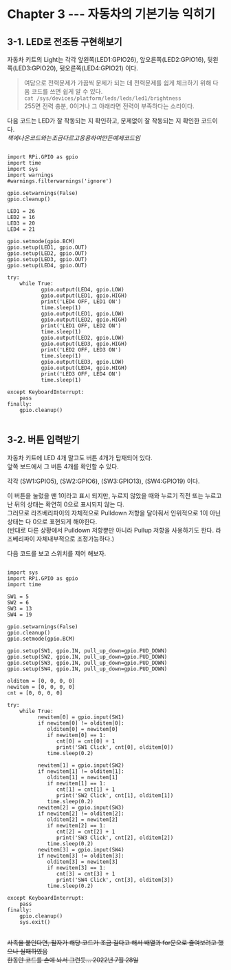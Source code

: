 # Chapter 3 --- 자동차의 기본기능 익히기

## 3-1. LED로 전조등 구현해보기

자동차 키트의 Light는 각각 앞왼쪽(LED1:GPIO26), 앞오른쪽(LED2:GPIO16), 뒷왼쪽(LED3:GPIO20), 뒷오른쪽(LED4:GPIO21) 이다.

> 여담으로 전력문제가 가끔씩 문제가 되는 데 전력문제를 쉽게 체크하기 위해 다음 코드를 쓰면 쉽게 알 수 있다.            
> <code>cat /sys/devices/platform/leds/leds/led1/brightness</code>        
> 255면 전력 충분, 0이거나 그 아래라면 전력이 부족하다는 소리이다.

다음 코드는 LED가 잘 작동되는 지 확인하고, 문제없이 잘 작동되는 지 확인한 코드이다.     
$책에 나온 코드와는 조금 다르고 응용하여 만든 예제 코드임$

<pre>
<code>
import RPi.GPIO as gpio
import time
import sys
import warnings
#warnings.filterwarnings('ignore')

gpio.setwarnings(False)
gpio.cleanup()

LED1 = 26
LED2 = 16
LED3 = 20
LED4 = 21

gpio.setmode(gpio.BCM)
gpio.setup(LED1, gpio.OUT)
gpio.setup(LED2, gpio.OUT)
gpio.setup(LED3, gpio.OUT)
gpio.setup(LED4, gpio.OUT)

try:
    while True:
           gpio.output(LED4, gpio.LOW)
           gpio.output(LED1, gpio.HIGH)
           print('LED4 OFF, LED1 ON')
           time.sleep(1)
           gpio.output(LED1, gpio.LOW)
           gpio.output(LED2, gpio.HIGH)
           print('LED1 OFF, LED2 ON')
           time.sleep(1)
           gpio.output(LED2, gpio.LOW)
           gpio.output(LED3, gpio.HIGH)
           print('LED2 OFF, LED3 ON')
           time.sleep(1)
           gpio.output(LED3, gpio.LOW)
           gpio.output(LED4, gpio.HIGH)
           print('LED3 OFF, LED4 ON')
           time.sleep(1)
           
except KeyboardInterrupt:
    pass
finally:
    gpio.cleanup()
</code>
</pre>

## 3-2. 버튼 입력받기

자동차 키트에 LED 4개 말고도 버튼 4개가 탑재되어 있다.     
앞쪽 보드에서 그 버튼 4개를 확인할 수 있다. 

각각 (SW1:GPIO5), (SW2:GPIO6), (SW3:GPIO13), (SW4:GPIO19) 이다.

이 버튼을 눌렀을 땐 1이라고 표시 되지만, 누르지 않았을 때와 누르기 직전 또는 누르고 난 뒤의 상태는 확연히 0으로 표시되지 않는 다.     
그러므로 라즈베리파이의 자체적으로 Pulldown 저항을 달아줘서 인위적으로 1이 아닌 상태는 다 0으로 표현되게 해야한다.      
(반대로 다른 상황에서 Pulldown 저항뿐만 아니라 Pullup 저항을 사용하기도 한다. 라즈베리파이 자체내부적으로 조정가능하다.)

다음 코드를 보고 스위치를 제어 해보자.
<pre>
<code>
import sys
import RPi.GPIO as gpio
import time

SW1 = 5
SW2 = 6
SW3 = 13
SW4 = 19

gpio.setwarnings(False)
gpio.cleanup()
gpio.setmode(gpio.BCM)

gpio.setup(SW1, gpio.IN, pull_up_down=gpio.PUD_DOWN)
gpio.setup(SW2, gpio.IN, pull_up_down=gpio.PUD_DOWN)
gpio.setup(SW3, gpio.IN, pull_up_down=gpio.PUD_DOWN)
gpio.setup(SW4, gpio.IN, pull_up_down=gpio.PUD_DOWN)

olditem = [0, 0, 0, 0]
newitem = [0, 0, 0, 0]
cnt = [0, 0, 0, 0]
    
try:
    while True:
          newitem[0] = gpio.input(SW1)
          if newitem[0] != olditem[0]:
             olditem[0] = newitem[0]
             if newitem[0] == 1:
                cnt[0] = cnt[0] + 1
                print('SW1 Click', cnt[0], olditem[0])   
             time.sleep(0.2)
          
          newitem[1] = gpio.input(SW2)
          if newitem[1] != olditem[1]:
             olditem[1] = newitem[1]
             if newitem[1] == 1:
                cnt[1] = cnt[1] + 1
                print('SW2 Click', cnt[1], olditem[1])   
             time.sleep(0.2)
          newitem[2] = gpio.input(SW3)
          if newitem[2] != olditem[2]:
             olditem[2] = newitem[2]
             if newitem[2] == 1:
                cnt[2] = cnt[2] + 1
                print('SW3 Click', cnt[2], olditem[2])   
             time.sleep(0.2)
          newitem[3] = gpio.input(SW4)
          if newitem[3] != olditem[3]:
             olditem[3] = newitem[3]
             if newitem[3] == 1:
                cnt[3] = cnt[3] + 1
                print('SW4 Click', cnt[3], olditem[3])   
             time.sleep(0.2)

except KeyboardInterrupt:
    pass
finally:
    gpio.cleanup()
    sys.exit()
</code>
</pre>
~~사족을 붙인다면, 필자가 해당 코드가 조금 길다고 해서 배열과 for문으로 줄여보려고 했으나 실패하였음~~      
~~한동안 코드를 손에 놔서 그런듯... 2022년 7월 28일~~      



##
